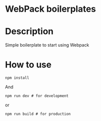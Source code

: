 # WebPack boilerplates

# Description

Simple boilerplate to start using Webpack

# How to use

```
npm install
```

And 

```
npm run dev # for development
```

or 

```
npm run build # for production
```

